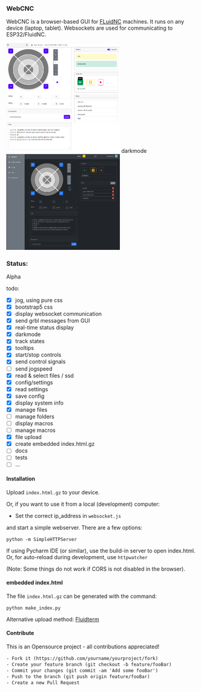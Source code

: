 

### WebCNC
WebCNC is a browser-based GUI for [FLuidNC](https://github.com/bdring/FluidNC/) machines.
It runs on any device (laptop, tablet). 
Websockets are used for communicating to ESP32/FluidNC.

<img src="https://raw.githubusercontent.com/Alex-CodeLab/webcnc/main/docs/jog.png" width="300">
darkmode
<img src="https://raw.githubusercontent.com/Alex-CodeLab/webcnc/main/docs/darkmode.png" width="300">

### Status:
Alpha


todo:
- [x] jog, using pure css 
- [x] bootstrap5 css
- [x] display websocket communication
- [x] send grbl messages from GUI
- [x] real-time status display
- [x] darkmode
- [x] track states
- [x] tooltips
- [x] start/stop controls
- [x] send control signals
- [ ] send jogspeed
- [x] read & select files / ssd
- [x] config/settings
- [x] read settings
- [x] save config
- [x] display  system info
- [x] manage files
- [ ] manage folders
- [ ] display macros 
- [ ] manage macros
- [x] file upload 
- [x] create embedded index.html.gz
- [ ] docs
- [ ] tests
- [ ] ...

#### Installation

Upload `index.html.gz` to your device.


Or, if you want to use it from a local (development) computer: 

- Set the correct ip_address in `websocket.js`

and start a simple webserver. There are a few options:

    python -m SimpleHTTPServer

If using Pycharm IDE (or similar), use the build-in server to open index.html.
Or, for auto-reload during development, use `httpwatcher`

(Note: Some things do not work if CORS is not disabled in the browser).


#### embedded index.html
The file `index.html.gz` can be generated with the command: 

    python make_index.py

Alternative upload method: 
[Fluidterm](https://github.com/bdring/FluidNC/tree/main/fluidterm)


#### Contribute
This is an Opensource project - all contributions appreciated!
    
    - Fork it (https://github.com/yourname/yourproject/fork)
    - Create your feature branch (git checkout -b feature/fooBar)
    - Commit your changes (git commit -am 'Add some fooBar')
    - Push to the branch (git push origin feature/fooBar)
    - Create a new Pull Request
